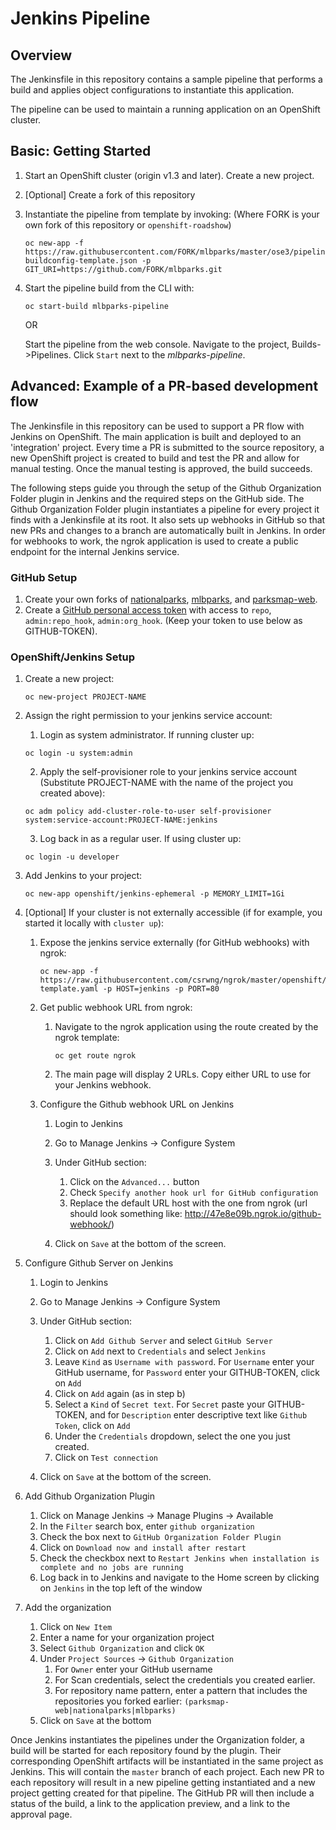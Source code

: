 # Jenkins Pipeline

## Overview

The Jenkinsfile in this repository contains a sample pipeline that performs a
build and applies object configurations to instantiate this application.

The pipeline can be used to maintain a running application on an OpenShift
cluster.

## Basic: Getting Started

1. Start an OpenShift cluster (origin v1.3 and later). Create a new project.
2. [Optional] Create a fork of this repository
3. Instantiate the pipeline from template by invoking:
   (Where FORK is your own fork of this repository or `openshift-roadshow`)
   ```
   oc new-app -f https://raw.githubusercontent.com/FORK/mlbparks/master/ose3/pipeline-buildconfig-template.json -p GIT_URI=https://github.com/FORK/mlbparks.git
   ```

4. Start the pipeline build from the CLI with:
   ```
   oc start-build mlbparks-pipeline
   ```

   OR

   Start the pipeline from the web console. Navigate to the project, Builds->Pipelines.
   Click `Start` next to the *mlbparks-pipeline*.


## Advanced: Example of a PR-based development flow

The Jenkinsfile in this repository can be used to support a PR flow with Jenkins on OpenShift.
The main application is built and deployed to an 'integration' project. Every time a PR is
submitted to the source repository, a new OpenShift project is created to build and test the
PR and allow for manual testing. Once the manual testing is approved, the build succeeds.

The following steps guide you through the setup of the Github Organization Folder plugin in
Jenkins and the required steps on the GitHub side. The Github Organization Folder plugin
instantiates a pipeline for every project it finds with a Jenkinsfile at its root. It also
sets up webhooks in GitHub so that new PRs and changes to a branch are automatically built
in Jenkins. In order for webhooks to work, the ngrok application is used to create a public
endpoint for the internal Jenkins service.

### GitHub Setup

1. Create your own forks of [nationalparks](https://github.com/openshift-roadshow/nationalparks.git),
   [mlbparks](https://github.com/openshift-roadshow/mlbparks.git), and
   [parksmap-web](https://github.com/openshift-roadshow/parksmap-web.git).
2. Create a [GitHub personal access token](https://help.github.com/articles/creating-an-access-token-for-command-line-use/)
   with access to `repo`, `admin:repo_hook`, `admin:org_hook`.
   (Keep your token to use below as GITHUB-TOKEN).

### OpenShift/Jenkins Setup

1. Create a new project:
   ```
   oc new-project PROJECT-NAME
   ```

2. Assign the right permission to your jenkins service account:
   1. Login as system administrator. If running cluster up:

   ```
   oc login -u system:admin
   ```

   2. Apply the self-provisioner role to your jenkins service account (Substitute PROJECT-NAME with the name of the project you created above):

   ```
   oc adm policy add-cluster-role-to-user self-provisioner system:service-account:PROJECT-NAME:jenkins
   ```

   3. Log back in as a regular user. If using cluster up:

   ```
   oc login -u developer
   ```

3. Add Jenkins to your project: 

   ```
   oc new-app openshift/jenkins-ephemeral -p MEMORY_LIMIT=1Gi
   ```

4. [Optional] If your cluster is not externally accessible (if for example, you started it locally with `cluster up`): 
   1. Expose the jenkins service externally (for GitHub webhooks) with ngrok: 

      ```
      oc new-app -f https://raw.githubusercontent.com/csrwng/ngrok/master/openshift/ngrok-template.yaml -p HOST=jenkins -p PORT=80
      ```

   2. Get public webhook URL from ngrok:
      1. Navigate to the ngrok application using the route created by the ngrok template:
          ```
          oc get route ngrok
          ```

      2. The main page will display 2 URLs. Copy either URL to use for your Jenkins webhook.

   3. Configure the Github webhook URL on Jenkins
      1. Login to Jenkins
      2. Go to Manage Jenkins -> Configure System
      3. Under GitHub section:

         1. Click on the `Advanced...` button
         2. Check `Specify another hook url for GitHub configuration`
         3. Replace the default URL host with the one from ngrok (url should look something like: http://47e8e09b.ngrok.io/github-webhook/)

      4. Click on `Save` at the bottom of the screen.

5. Configure Github Server on Jenkins
   1. Login to Jenkins
   2. Go to Manage Jenkins -> Configure System
   3. Under GitHub section:

      1. Click on `Add Github Server` and select `GitHub Server`
      2. Click on `Add` next to `Credentials` and select `Jenkins`
      3. Leave `Kind` as `Username with password`. For `Username` enter your GitHub username, for `Password` enter your GITHUB-TOKEN, click on `Add`
      4. Click on `Add` again (as in step b)
      5. Select a `Kind` of `Secret text`. For `Secret` paste your GITHUB-TOKEN, and for `Description` enter descriptive text like `Github Token`, click on `Add`
      6. Under the `Credentials` dropdown, select the one you just created.
      7. Click on `Test connection`

   4. Click on `Save` at the bottom of the screen.
6. Add Github Organization Plugin
   1. Click on Manage Jenkins -> Manage Plugins -> Available
   2. In the `Filter` search box, enter `github organization`
   3. Check the box next to `GitHub Organization Folder Plugin`
   4. Click on `Download now and install after restart`
   5. Check the checkbox next to `Restart Jenkins when installation is complete and no jobs are running`
   6. Log back in to Jenkins and navigate to the Home screen by clicking on `Jenkins` in the top left of the window
7. Add the organization
   1. Click on `New Item`
   2. Enter a name for your organization project
   3. Select `Github Organization` and click `OK`
   3. Under `Project Sources` -> `Github Organization`
      1. For `Owner` enter your GitHub username
      2. For Scan credentials, select the credentials you created earlier.
      3. For repository name pattern, enter a pattern that includes the repositories you forked earlier: `(parksmap-web|nationalparks|mlbparks)`
   4. Click on `Save` at the bottom

Once Jenkins instantiates the pipelines under the Organization folder, a build will be started for
each repository found by the plugin. Their corresponding OpenShift artifacts will be instantiated
in the same project as Jenkins. This will contain the `master` branch of each project. Each new PR
to each repository will result in a new pipeline getting instantiated and a new project getting created
for that pipeline. The GitHub PR will then include a status of the build, a link to the application preview,
and a link to the approval page.
